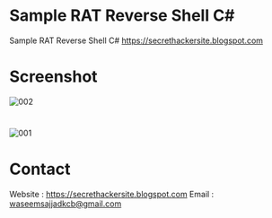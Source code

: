 # Sample RAT Reverse Shell C#
Sample RAT Reverse Shell C# https://secrethackersite.blogspot.com

# Screenshot

![002](https://user-images.githubusercontent.com/37972599/74714592-a3f5ab80-524c-11ea-89b0-6433e1c3975c.JPG)
#
![001](https://user-images.githubusercontent.com/37972599/74714616-b53eb800-524c-11ea-90b3-56a661c7b0c2.JPG)


# Contact
Website : https://secrethackersite.blogspot.com
Email : waseemsajjadkcb@gmail.com 
